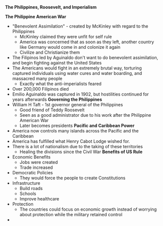 **The Philippines, Roosevelt, and Imperialism**

**The Philippine American War**
- "Benevolent Assimilation" - created by McKinley with regard to the Philippines 
	- McKinley claimed they were unfit for self rule
	- America was concerned that as soon as they left, another country like Germany would come in and colonize it again
	- Civilize and Christianize them
- The Filipinos led by Aguinaldo don't want to do benevolent assimilation, and begin fighting against the United States
- The Americans would fight in an extremely brutal way, torturing captured individuals using water cures and water boarding, and massacred many people
	- Exactly what the anti-imperialists feared
- Over 200,000 Filipinos died
- Emilio Aguinaldo was captured in 1902, but hostilities continued for years afterwards
**Governing the Philippines**
- William H Taft - 1st governor general of the Philippines
	- Good friend of Teddy Roosevelt
	- Seen as a good administrator due to his work after the Philippine American War
	- Later becomes presidents
**Pacific and Caribbean Power**
- America now controls many islands across the Pacific and the Caribbean
- America has fulfilled what Henry Cabot Lodge wished for. 
- There is a lot of nationalism due to the taking of these territories
	- Healing the divisions since the Civil War
**Benefits of US Rule**
- Economic Benefits
	- Jobs were created
	- Trade increased
- Democratic Policies
	- They would force the people to create Constitutions
- Infrastructure
	- Build roads
	- Schools
	- Improve healthcare
- Protection
	- The countries could focus on economic growth instead of worrying about protection while the military retained control
- 